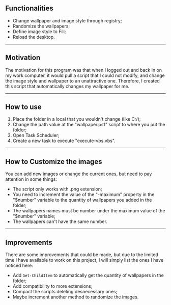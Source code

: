 ## Functionalities

- Change wallpaper and image style through registry;
- Randomize the wallpapers;
- Define image style to Fill;
- Reload the desktop.

---

## Motivation

The motivation for this program was that when I logged out and back in on my work computer, it would pull a script that I could not modify, and change the image style and wallpaper to an unattractive one. Therefore, I created this script that automatically changes my wallpaper for me.

---

## How to use

1. Place the folder in a local that you wouldn't change (like C:/);
2. Change the path value at the "wallpaper.ps1" script to where you put the folder;
3. Open Task Scheduler;
4. Create a new task to execute "execute-vbs.vbs".

---

## How to Customize the images

You can add new images or change the current ones, but need to pay attention in some things:

- The script only works with .png extension;
- You need to increment the value of the "-maximum" property in the "$number" variable to the quantity of wallpapers you added in the folder;
- The wallpapers names must be number under the maximum value of the "$number" variable;
- The wallpapers can't have the same number.

---

## Improvements

There are some improvements that could be made, but due to the limited time I have available to work on this project, I will simply list the ones I have noticed here:

- Add ```Get-ChildItem``` to automatically get the quantity of wallpapers in the folder;
- Add compatibility to more extensions;
- Compact the scripts deleting desnecessary ones;
- Maybe increment another method to randomize the images.
